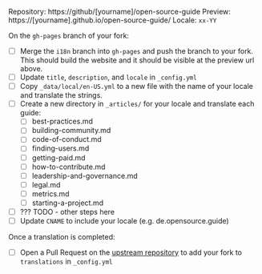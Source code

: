 Repository: https://github/[yourname]/open-source-guide
Preview: https://[yourname].github.io/open-source-guide/
Locale: `xx-YY`

On the `gh-pages` branch of your fork:

- [ ] Merge the `i18n` branch into `gh-pages` and push the branch to your fork. This should build the website and it should be visible at the preview url above.
- [ ] Update `title`, `description`, and `locale` in `_config.yml`
- [ ] Copy `_data/local/en-US.yml` to a new file with the name of your locale and translate the strings.
- [ ] Create a new directory in `_articles/` for your locale and translate each guide:
  - [ ] best-practices.md
  - [ ] building-community.md
  - [ ] code-of-conduct.md
  - [ ] finding-users.md
  - [ ] getting-paid.md
  - [ ] how-to-contribute.md
  - [ ] leadership-and-governance.md
  - [ ] legal.md
  - [ ] metrics.md
  - [ ] starting-a-project.md
- [ ] ??? TODO - other steps here
- [ ] Update `CNAME` to include your locale (e.g. de.opensource.guide)

Once a translation is completed:

- [ ] Open a Pull Request on the [upstream repository](https://github.com/github/open-source-guide) to add your fork to `translations` in `_config.yml`
